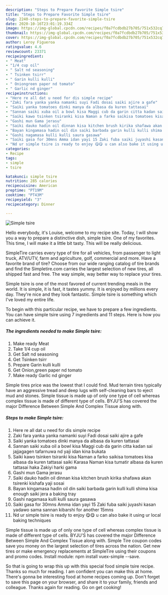 ```yaml
---
description: "Steps to Prepare Favorite Simple tsire"
title: "Steps to Prepare Favorite Simple tsire"
slug: 2240-steps-to-prepare-favorite-simple-tsire
date: 2020-10-16T23:01:19.334Z
image: https://img-global.cpcdn.com/recipes/f0a7fcdbdb27b705/751x532cq70/simple-tsire-recipe-main-photo.jpg
thumbnail: https://img-global.cpcdn.com/recipes/f0a7fcdbdb27b705/751x532cq70/simple-tsire-recipe-main-photo.jpg
cover: https://img-global.cpcdn.com/recipes/f0a7fcdbdb27b705/751x532cq70/simple-tsire-recipe-main-photo.jpg
author: Leroy Figueroa
ratingvalue: 4.6
reviewcount: 23371
recipeingredient:
- " Meat"
- "1/4 cup oil"
- " Salt nd seasoning"
- " Tsinken tsirr"
- " Garin kulli kulli"
- " Oniongreen paper nd tomato"
- " Garlic nd ginger"
recipeinstructions:
- "Here re all dat u need for dis simple recipe"
- "Zaki fara yanka yanka namanki suyi Fadi dosai saiki ajire a gafe"
- "Saiki yanka tomatoes dinki manya da albasa da kuren tattasai"
- "Sannan saiki xuba oil a bowl kisa Maggi cub da garin citta kadan sai jajjagagen tafarnuwa nd yaji idan kina bukata"
- "Saiki kawo tsinken tsiranki kisa Naman a farko saikisa tomatoes kisa albasa da kuren tattasai saiki Karasa Naman kisa tumatir albasa da kuren tattasai haka Zakiyi harki gama"
- "Gashi mun Gama jerasu"
- "Saiki dauko hadin oil dinnan kisa kitchen brush kirika shafawa akan tsirenki kishafa yaji sosai"
- "Bayan kingamasa hadin oil din saiki barbada garin kulli kulli shima kisa enough saiki jera a baking tray"
- "Gashi nagamasa kulli kulli saura gasawa"
- "Saiki gasa for 30mns Amma idan yayi 15 Zaki fuba saiki juyashi kasan yadawo sama sannan kibarshi for another 15mns"
- "Nd ur simple tsire is ready to enjoy 😋😋 u can also bake it using ur local baking techniques"
categories:
- Recipe
tags:
- simple
- tsire

katakunci: simple tsire 
nutrition: 285 calories
recipecuisine: American
preptime: "PT19M"
cooktime: "PT43M"
recipeyield: "3"
recipecategory: Dinner

---
```



![Simple tsire](https://img-global.cpcdn.com/recipes/f0a7fcdbdb27b705/751x532cq70/simple-tsire-recipe-main-photo.jpg)

Hello everybody, it's Louise, welcome to my recipe site. Today, I will show you a way to prepare a distinctive dish, simple tsire. One of my favorites. This time, I will make it a little bit tasty. This will be really delicious.

SimpleTire carries every type of tire for all vehicles, from passenger to light truck, ATV/UTV, farm and agriculture, golf, commercial and more. Have a favorite brand of tire? Choose from our wide ranging catalog of tire brands and find the Simpletire.com carries the largest selection of new tires, all shipped fast and free. The way simple, way better way to replace your tires.

Simple tsire is one of the most favored of current trending meals in the world. It is simple, it is fast, it tastes yummy. It is enjoyed by millions every day. They're nice and they look fantastic. Simple tsire is something which I've loved my entire life.


To begin with this particular recipe, we have to prepare a few ingredients. You can have simple tsire using 7 ingredients and 11 steps. Here is how you can achieve it.

<!--inarticleads1-->

##### The ingredients needed to make Simple tsire:

1. Make ready  Meat
1. Take 1/4 cup oil
1. Get  Salt nd seasoning
1. Get  Tsinken tsirr
1. Prepare  Garin kulli kulli
1. Get  Onion,green paper nd tomato
1. Make ready  Garlic nd ginger


Simple tires price was the lowest that I could find. Mud terrain tires typically have an aggressive tread and deep lugs with self-cleaning bars to eject mud and stones. Simple tissue is made up of only one type of cell whereas complex tissue is made of different type of cells. BYJU&#39;S has covered the major Difference Between Simple And Complex Tissue along with. 

<!--inarticleads2-->

##### Steps to make Simple tsire:

1. Here re all dat u need for dis simple recipe
1. Zaki fara yanka yanka namanki suyi Fadi dosai saiki ajire a gafe
1. Saiki yanka tomatoes dinki manya da albasa da kuren tattasai
1. Sannan saiki xuba oil a bowl kisa Maggi cub da garin citta kadan sai jajjagagen tafarnuwa nd yaji idan kina bukata
1. Saiki kawo tsinken tsiranki kisa Naman a farko saikisa tomatoes kisa albasa da kuren tattasai saiki Karasa Naman kisa tumatir albasa da kuren tattasai haka Zakiyi harki gama
1. Gashi mun Gama jerasu
1. Saiki dauko hadin oil dinnan kisa kitchen brush kirika shafawa akan tsirenki kishafa yaji sosai
1. Bayan kingamasa hadin oil din saiki barbada garin kulli kulli shima kisa enough saiki jera a baking tray
1. Gashi nagamasa kulli kulli saura gasawa
1. Saiki gasa for 30mns Amma idan yayi 15 Zaki fuba saiki juyashi kasan yadawo sama sannan kibarshi for another 15mns
1. Nd ur simple tsire is ready to enjoy 😋😋 u can also bake it using ur local baking techniques


Simple tissue is made up of only one type of cell whereas complex tissue is made of different type of cells. BYJU&#39;S has covered the major Difference Between Simple And Complex Tissue along with. Simple Tire coupon codes save you money on the largest selection of tires across the nation. Get new tires or make emergency replacements at SimpleTire using their coupons and promo codes. Install module: npm install vuex-simple --save. 

So that is going to wrap this up with this special food simple tsire recipe. Thanks so much for reading. I am confident you can make this at home. There's gonna be interesting food at home recipes coming up. Don't forget to save this page on your browser, and share it to your family, friends and colleague. Thanks again for reading. Go on get cooking!
